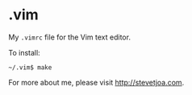 .vim
====

My `.vimrc` file for the Vim text editor.

To install:

    ~/.vim$ make

For more about me, please visit <http://stevetjoa.com>.
